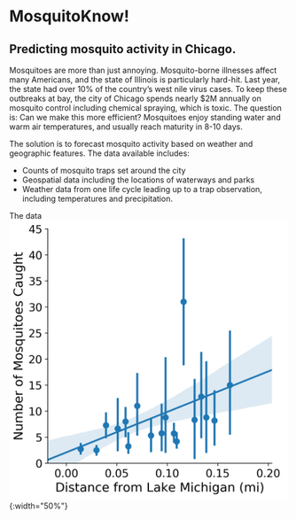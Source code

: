 # MosquitoKnow!
## Predicting mosquito activity in Chicago.
Mosquitoes are more than just annoying. Mosquito-borne illnesses affect many Americans, and the state of Illinois is particularly hard-hit. Last year, the state had over 10% of the country’s west nile virus cases. To keep these outbreaks at bay, the city of Chicago spends nearly $2M annually on mosquito control including chemical spraying, which is toxic. The question is: Can we make this more efficient? Mosquitoes enjoy standing water and warm air temperatures, and usually reach maturity in 8-10 days.

The solution is to forecast mosquito activity based on weather and geographic features.
The data available includes:
 * Counts of mosquito traps set around the city
 * Geospatial data including the locations of waterways and parks
 * Weather data from one life cycle leading up to a trap observation, including temperatures and precipitation.

The data 
![](plots/dist_lake_eda.png){:width="50%"}
